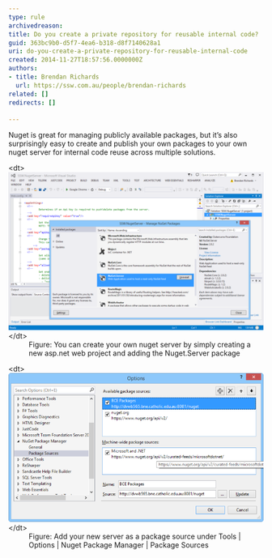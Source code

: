```yaml
---
type: rule
archivedreason: 
title: Do you create a private repository for reusable internal code?
guid: 363bc9b0-d5f7-4ea6-b318-d8f7140628a1
uri: do-you-create-a-private-repository-for-reusable-internal-code
created: 2014-11-27T18:57:56.0000000Z
authors:
- title: Brendan Richards
  url: https://ssw.com.au/people/brendan-richards
related: []
redirects: []

---
```


Nuget is great for managing publicly available packages, but it’s also surprisingly easy to create and publish your own packages to your own nuget server for internal code reuse across multiple solutions.

<!--endintro-->
<dl class="image">&lt;dt&gt; 
      <img src="private-nuget-1.png" alt="private-nuget-1.png" style="width:600px;"> &lt;/dt&gt;<dd>Figure: You can create your own nuget server by simply creating a new asp.net web project and adding the Nuget.Server package</dd></dl><dl class="image">&lt;dt&gt; 
      <img src="private-nuget-2.png" alt="private-nuget-2.png" style="width:600px;">
   &lt;/dt&gt;<dd>Figure: Add your new server as a package source under Tools | Options | Nuget Package Manager | Package Sources</dd></dl>
